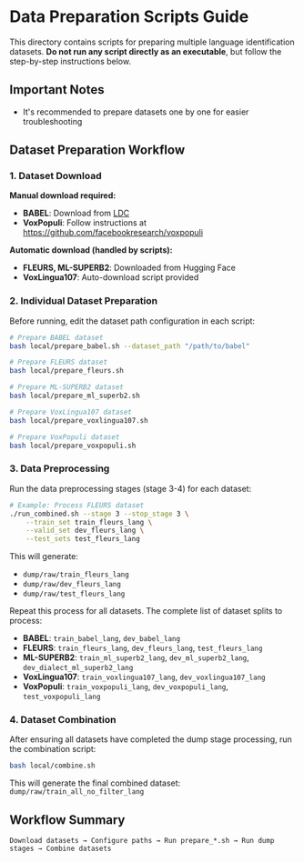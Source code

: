 # Data Preparation Scripts Guide

This directory contains scripts for preparing multiple language identification datasets. **Do not run any script directly as an executable**, but follow the step-by-step instructions below.

## Important Notes

- It's recommended to prepare datasets one by one for easier troubleshooting

## Dataset Preparation Workflow

### 1. Dataset Download

**Manual download required:**
- **BABEL**: Download from [LDC](https://catalog.ldc.upenn.edu)
- **VoxPopuli**: Follow instructions at https://github.com/facebookresearch/voxpopuli

**Automatic download (handled by scripts):**
- **FLEURS, ML-SUPERB2**: Downloaded from Hugging Face
- **VoxLingua107**: Auto-download script provided

### 2. Individual Dataset Preparation

Before running, edit the dataset path configuration in each script:

```bash
# Prepare BABEL dataset
bash local/prepare_babel.sh --dataset_path "/path/to/babel"

# Prepare FLEURS dataset
bash local/prepare_fleurs.sh

# Prepare ML-SUPERB2 dataset
bash local/prepare_ml_superb2.sh

# Prepare VoxLingua107 dataset
bash local/prepare_voxlingua107.sh

# Prepare VoxPopuli dataset
bash local/prepare_voxpopuli.sh
```

### 3. Data Preprocessing

Run the data preprocessing stages (stage 3-4) for each dataset:

```bash
# Example: Process FLEURS dataset
./run_combined.sh --stage 3 --stop_stage 3 \
    --train_set train_fleurs_lang \
    --valid_set dev_fleurs_lang \
    --test_sets test_fleurs_lang
```

This will generate:
- `dump/raw/train_fleurs_lang`
- `dump/raw/dev_fleurs_lang` 
- `dump/raw/test_fleurs_lang`

Repeat this process for all datasets. The complete list of dataset splits to process:

- **BABEL**: `train_babel_lang`, `dev_babel_lang`
- **FLEURS**: `train_fleurs_lang`, `dev_fleurs_lang`, `test_fleurs_lang`
- **ML-SUPERB2**: `train_ml_superb2_lang`, `dev_ml_superb2_lang`, `dev_dialect_ml_superb2_lang`
- **VoxLingua107**: `train_voxlingua107_lang`, `dev_voxlingua107_lang`
- **VoxPopuli**: `train_voxpopuli_lang`, `dev_voxpopuli_lang`, `test_voxpopuli_lang`

### 4. Dataset Combination

After ensuring all datasets have completed the dump stage processing, run the combination script:

```bash
bash local/combine.sh
```

This will generate the final combined dataset: `dump/raw/train_all_no_filter_lang`

## Workflow Summary

```
Download datasets → Configure paths → Run prepare_*.sh → Run dump stages → Combine datasets
```
